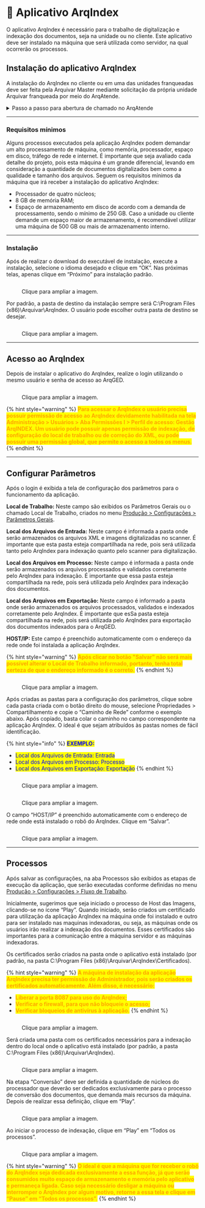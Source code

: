 # 🔹 Aplicativo ArqIndex

O aplicativo ArqIndex é necessário para o trabalho de digitalização e indexação dos documentos, seja na unidade ou no cliente. Este aplicativo deve ser instalado na máquina que será utilizada como servidor, na qual ocorrerão os processos.

## Instalação do aplicativo ArqIndex <a href="#instalacao-do-aplicativo-arqindex" id="instalacao-do-aplicativo-arqindex"></a>

A instalação do ArqIndex no cliente ou em uma das unidades franqueadas deve ser feita pela Arquivar Master mediante solicitação da própria unidade Arquivar franqueada por meio do ArqAtende.

<details>

<summary>Passo a passo para abertura de chamado no ArqAtende</summary>

1. Acesse o site: [https://b24-sd3f59.bitrix24.site/Solicitacoesclientes/](https://b24-sd3f59.bitrix24.site/Solicitacoesclientes/)&#x20;
2. Preencha os campos apresentados na tela:

* _Nome da Empresa_
* _Dados de contato:_ Informe o nome, e-mail e telefone de quem deve receber o retorno do chamado. Essa pessoa precisa ter condições de repassar informações do processo, pois ela poderá ser contata pelos técnicos da Arquivar Master durante a execução do chamado.&#x20;

3. Clique em “Próximo”.
4. No campo “Departamento Atendimento Solicitação” informe o departamento que deve receber sua solicitação.

</details>

***

### Requisitos mínimos <a href="#requisitos-minimos" id="requisitos-minimos"></a>

Alguns processos executados pela aplicação ArqIndex podem demandar um alto processamento de máquina, como memória, processador, espaço em disco, tráfego de rede e internet. É importante que seja avaliado cada detalhe do projeto, pois esta máquina é um grande diferencial, levando em consideração a quantidade de documentos digitalizados bem como a qualidade e tamanho dos arquivos. Seguem os requisitos mínimos da máquina que irá receber a instalação do aplicativo ArqIndex:

* Processador de quatro núcleos;
* 8 GB de memória RAM;
* Espaço de armazenamento em disco de acordo com a demanda de processamento, sendo o mínimo de 250 GB. Caso a unidade ou cliente demande um espaço maior de armazenamento, é recomendável utilizar uma máquina de 500 GB ou mais de armazenamento interno.

***

### Instalação <a href="#instalacao" id="instalacao"></a>

Após de realizar o download do executável de instalação, execute a instalação, selecione o idioma desejado e clique em “OK”. Nas próximas telas, apenas clique em “Próximo” para instalação padrão.

<figure><img src="../../.gitbook/assets/app01.png" alt=""><figcaption><p>Clique para ampliar a imagem.</p></figcaption></figure>

Por padrão, a pasta de destino da instalação sempre será C:\Program Files (x86)\Arquivar\ArqIndex. O usuário pode escolher outra pasta de destino se desejar.

<figure><img src="../../.gitbook/assets/app02.png" alt=""><figcaption><p>Clique para ampliar a imagem.</p></figcaption></figure>

***

## Acesso ao ArqIndex <a href="#acesso-ao-arqindex" id="acesso-ao-arqindex"></a>

Depois de instalar o aplicativo do ArqIndex, realize o login utilizando o mesmo usuário e senha de acesso ao ArqGED.

<figure><img src="../../.gitbook/assets/app03.png" alt=""><figcaption><p>Clique para ampliar a imagem.</p></figcaption></figure>



{% hint style="warning" %}
<mark style="color:orange;">**Para acessar o ArqIndex o usuário precisa possuir permissão de acesso ao ArqIndex devidamente habilitada na tela Administração > Usuários > Aba Permissões I > Perfil de acesso: Gestão ArqINDEX. Um usuário pode possuir apenas permissão de indexação, de configuração do local de trabalho ou de correção do XML, ou pode possuir uma permissão global, que permite o acesso a todos os menus.**</mark>
{% endhint %}

***

## Configurar Parâmetros <a href="#configurar-parametros" id="configurar-parametros"></a>

Após o login é exibida a tela de configuração dos parâmetros para o funcionamento da aplicação.

**Local de Trabalho:** Neste campo são exibidos os Parâmetros Gerais ou o chamado Local de Trabalho, criados no menu [Produção > Configurações > Parâmetros Gerais](parametros-gerais.md).

**Local dos Arquivos de Entrada:** Neste campo é informada a pasta onde serão armazenados os arquivos XML e imagens digitalizadas no scanner. É importante que esta pasta esteja compartilhada na rede, pois será utilizada tanto pelo ArqIndex para indexação quanto pelo scanner para digitalização.

**Local dos Arquivos em Processo:** Neste campo é informada a pasta onde serão armazenados os arquivos processados e validados corretamente pelo ArqIndex para indexação. É importante que essa pasta esteja compartilhada na rede, pois será utilizada pelo ArqIndex para indexação dos documentos.

**Local dos Arquivos em Exportação:** Neste campo é informado a pasta onde serão armazenados os arquivos processados, validados e indexados corretamente pelo ArqIndex. É importante que esSa pasta esteja compartilhada na rede, pois será utilizada pelo ArqIndex para exportação dos documentos indexados para o ArqGED.

**HOST/IP:** Este campo é preenchido automaticamente com o endereço da rede onde foi instalada a aplicação ArqIndex.

{% hint style="warning" %}
<mark style="color:orange;">**Após clicar no botão "Salvar" não será mais possível alterar o Local de Trabalho informado, portanto, tenha total certeza de que o endereço informado é o correto.**</mark>
{% endhint %}

<figure><img src="../../.gitbook/assets/app05.png" alt=""><figcaption><p>Clique para ampliar a imagem.</p></figcaption></figure>

Após criadas as pastas para a configuração dos parâmetros, clique sobre cada pasta criada com o botão direito do mouse, selecione Propriedades > Compartilhamento e copie o “Caminho de Rede” conforme o exemplo abaixo. Após copiado, basta colar o caminho no campo correspondente na aplicação ArqIndex. O ideal é que sejam atribuídos às pastas nomes de fácil identificação.

{% hint style="info" %}
<mark style="color:blue;">**EXEMPLO:**</mark>&#x20;

* <mark style="color:blue;">Local dos Arquivos de Entrada: Entrada</mark>
* <mark style="color:blue;">Local dos Arquivos em Processo: Processo</mark>
* <mark style="color:blue;">Local dos Arquivos em Exportação: Exportação</mark>
{% endhint %}

<figure><img src="../../.gitbook/assets/app06.png" alt=""><figcaption><p>Clique para ampliar a imagem.</p></figcaption></figure>

<figure><img src="../../.gitbook/assets/app07.png" alt=""><figcaption><p>Clique para ampliar a imagem.</p></figcaption></figure>

O campo “HOST/IP” é preenchido automaticamente com o endereço de rede onde está instalado o robô do ArqIndex. Clique em “Salvar”.

<figure><img src="../../.gitbook/assets/app08.png" alt=""><figcaption><p>Clique para ampliar a imagem.</p></figcaption></figure>

***

## Processos <a href="#processos" id="processos"></a>

Após salvar as configurações, na aba Processos são exibidos as etapas de execução da aplicação, que serão executadas conforme definidas no menu [Produção > Configurações > Fluxo de Trabalho](fluxo-de-trabalho.md).

Inicialmente, sugerimos que seja iniciado o processo de Host das Imagens, clicando-se no ícone “Play”. Quando iniciado, serão criados um certificado para utilização da aplicação ArqIndex na máquina onde foi instalado e outro para ser instalado nas maquinas indexadoras, ou seja, as máquinas onde os usuários irão realizar a indexação dos documentos. Esses certificados são importantes para a comunicação entre a máquina servidor e as máquinas indexadoras.

Os certificados serão criados na pasta onde o aplicativo está instalado (por padrão, na pasta C:\Program Files (x86)\Arquivar\ArqIndex\Certificados).

{% hint style="warning" %}
<mark style="color:orange;">**A máquina de instalação da aplicação ArqIndex precisa ter permissão de Administrador, pois serão criados os certificados automaticamente. Além disso, é necessário:**</mark>

* <mark style="color:orange;">**Liberar a porta 8087 para uso do ArqIndex;**</mark>
* <mark style="color:orange;">**Verificar o firewall, para que não bloqueie o acesso;**</mark>
* <mark style="color:orange;">**Verificar bloqueios de antivírus à aplicação.**</mark>
{% endhint %}

<figure><img src="../../.gitbook/assets/app10.png" alt=""><figcaption><p>Clique para ampliar a imagem.</p></figcaption></figure>

Será criada uma pasta com os certificados necessários para a indexação dentro do local onde o aplicativo está instalado (por padrão, a pasta C:\Program Files (x86)\Arquivar\ArqIndex).

<figure><img src="../../.gitbook/assets/app09.png" alt=""><figcaption><p>Clique para ampliar a imagem.</p></figcaption></figure>

Na etapa “Conversão” deve ser definida a quantidade de núcleos do processador que deverão ser dedicados exclusivamente para o processo de conversão dos documentos, que demanda mais recursos da máquina. Depois de realizar essa definição, clique em “Play”.

<figure><img src="../../.gitbook/assets/app11.png" alt=""><figcaption><p>Clique para ampliar a imagem.</p></figcaption></figure>

Ao iniciar o processo de indexação, clique em “Play” em “Todos os processos”.

<figure><img src="../../.gitbook/assets/app12.png" alt=""><figcaption><p>Clique para ampliar a imagem.</p></figcaption></figure>

{% hint style="warning" %}
<mark style="color:orange;">**O ideal é que a máquina que for receber o robô do ArqIndex seja dedicada exclusivamente a essa função, já que serão consumidos muito espaço de armazenamento e memória pelo aplicativo e permaneça ligada. Caso seja necessário desligar a máquina ou interromper o ArqIndex por algum motivo, retorne a essa tela e clique em “Pause” em “Todos os processos”.**</mark>
{% endhint %}
